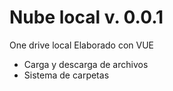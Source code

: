 # Nube local v. 0.0.1

One drive local
Elaborado con VUE 

- Carga y descarga de archivos
- Sistema de carpetas

